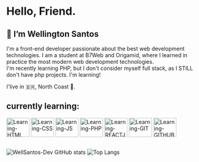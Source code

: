 # Hello, Friend.

## 👋 I’m Wellington Santos
<p>I'm a front-end developer passionate about the best web development technologies. I am a student at B7Web and Origamid, where I learned in practice the most modern web development technologies.<br> 
I'm recently learning PHP, but I don't consider myself full stack, as I STILL don't have php projects. I'm learning!</p>



I'live in 🇧🇷, North Coast 🌅.

## currently learning:
<div display="flex" width="auto">
<img align="center" alt="Learning-HTML" height="50" width="60" src="https://cdn.jsdelivr.net/gh/devicons/devicon/icons/html5/html5-original.svg">
<img align="center" alt="Learning-CSS" height="50" width="60" src="https://cdn.jsdelivr.net/gh/devicons/devicon/icons/css3/css3-original.svg">
<img align="center" alt="Learning-JS" height="50" width="60" src="https://cdn.jsdelivr.net/gh/devicons/devicon/icons/javascript/javascript-original.svg">
<img align="center" alt="Learning-PHP" height="50" width="60" src="https://cdn.jsdelivr.net/gh/devicons/devicon/icons/php/php-original.svg">
<img align="center" alt="Learning-REACTJS" height="50" width="60" src="https://cdn.jsdelivr.net/gh/devicons/devicon/icons/react/react-original.svg">
<img align="center" alt="Learning-GIT" height="50" width="60" src="https://cdn.jsdelivr.net/gh/devicons/devicon/icons/git/git-original.svg">
<img align="center" alt="Learning-GITHUB" height="50" width="60" src="https://cdn.jsdelivr.net/gh/devicons/devicon/icons/github/github-original-wordmark.svg">


</div><br>

![WellSantos-Dev GitHub stats](https://github-readme-stats.vercel.app/api?username=WellSantos-Dev&show_icons=true&theme=dracula)
![Top Langs](https://github-readme-stats.vercel.app/api/top-langs/?username=WellSantos-Dev&langs_count=8)







<!---
WellSantos-Dev/WellSantos-Dev is a ✨ special ✨ repository because its `README.md` (this file) appears on your GitHub profile.
You can click the Preview link to take a look at your changes.
--->
